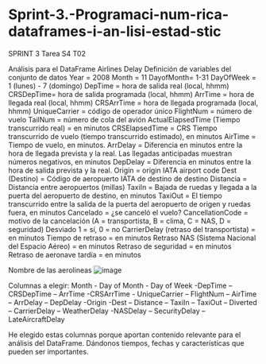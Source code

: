 # Sprint-3.-Programaci-num-rica-dataframes-i-an-lisi-estad-stic
SPRINT 3
Tarea S4 T02

Análisis para el DataFrame Airlines Delay
Definición de variables del conjunto de datos
Year = 2008
Month = 11
DayofMonth= 1-31
DayOfWeek = 1 (lunes) - 7 (domingo)
DepTime = hora de salida real (local, hhmm)
CRSDepTime= hora de salida programada (local, hhmm)
ArrTime = hora de llegada real (local, hhmm)
CRSArrTime = hora de llegada programada (local, hhmm)
UniqueCarrier = código de operador único
FlightNum = número de vuelo
TailNum = número de cola del avión
ActualElapsedTime (Tiempo transcurrido real) = en minutos
CRSElapsedTime = CRS Tiempo transcurrido de vuelo (tiempo transcurrido estimado), en minutos
AirTime = Tiempo de vuelo, en minutos.
ArrDelay = Diferencia en minutos entre la hora de llegada prevista y la real.
Las llegadas anticipadas muestran números negativos, en minutos
DepDelay = Diferencia en minutos entre la hora de salida prevista y la real.
Origin = origin IATA airport code
Dest (Destino) = Código de aeropuerto IATA de destino de destino
Distancia = Distancia entre aeropuertos (millas)
TaxiIn = Bajada de ruedas y llegada a la puerta del aeropuerto de destino, en minutos
TaxiOut = El tiempo transcurrido entre la salida de la puerta del aeropuerto de origen y
ruedas fuera, en minutos
Cancelado = ¿se canceló el vuelo?
CancellationCode = motivo de la cancelación (A = transportista, B = clima, C = NAS, D =
seguridad)
Desviado 1 = sí, 0 = no
CarrierDelay (retraso del transportista) = en minutos
Tiempo de retraso = en minutos
Retraso NAS (Sistema Nacional del Espacio Aéreo) = en minutos
Retraso de seguridad = en minutos
Retraso de aeronave tardía = en minutos

Nombre de las aerolineas
![image](https://user-images.githubusercontent.com/44713262/215293664-996db00d-6dad-49bb-a4cd-d8fee0aeee04.png)

Columnas a elegir:
Month - Day of Month - Day of Week -DepTime – CRSDepTime – ArrTime -CRSArrTime  - UniqueCarrier – FlightNum – AirTime – ArrDelay – DepDelay -Origin -Dest – Distance – TaxiIn – TaxiOut – Diverted – CarrierDelay – WeatherDelay -NASDelay – SecurityDelay – LateAircraftDelay

He elegido estas columnas porque aportan contenido relevante para el análisis del DataFrame. Dándonos tiempos, fechas y características que pueden ser importantes.
